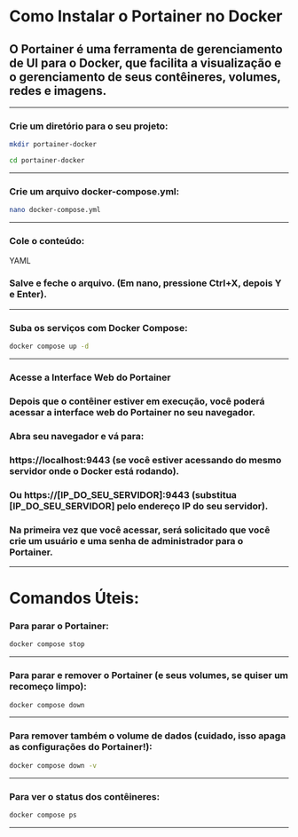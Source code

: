 # Como Instalar o Portainer no Docker
## O Portainer é uma ferramenta de gerenciamento de UI para o Docker, que facilita a visualização e o gerenciamento de seus contêineres, volumes, redes e imagens.
---------- 
 ### Crie um diretório para o seu projeto:
````Bash
mkdir portainer-docker
````
````Bash
cd portainer-docker
````
---------
### Crie um arquivo docker-compose.yml:
````Bash
nano docker-compose.yml
````
----------
### Cole o conteúdo:
YAML
### Salve e feche o arquivo. (Em nano, pressione Ctrl+X, depois Y e Enter).
-------------
### Suba os serviços com Docker Compose:
````Bash
docker compose up -d
````
--------------
### Acesse a Interface Web do Portainer
### Depois que o contêiner estiver em execução, você poderá acessar a interface web do Portainer no seu navegador.
### Abra seu navegador e vá para:
### https://localhost:9443 (se você estiver acessando do mesmo servidor onde o Docker está rodando).
### Ou https://[IP_DO_SEU_SERVIDOR]:9443 (substitua [IP_DO_SEU_SERVIDOR] pelo endereço IP do seu servidor).
### Na primeira vez que você acessar, será solicitado que você crie um usuário e uma senha de administrador para o Portainer.
------------
# Comandos Úteis:
### Para parar o Portainer:
````Bash
docker compose stop
````
-----------
### Para parar e remover o Portainer (e seus volumes, se quiser um recomeço limpo):
````Bash
docker compose down
````
----------
### Para remover também o volume de dados (cuidado, isso apaga as configurações do Portainer!):
````Bash
docker compose down -v
````
-------
### Para ver o status dos contêineres:
````Bash
docker compose ps
````
-----------




